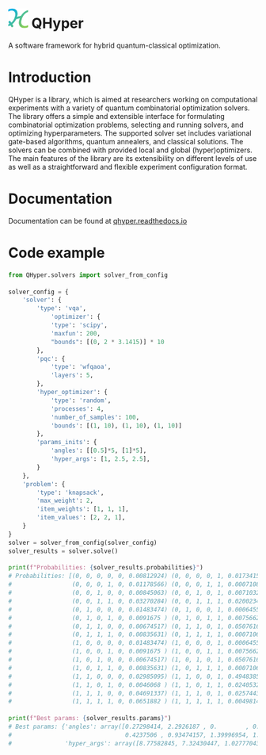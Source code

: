 # <img width="40" alt="qhyper_logo" src="docs/source/_static/logo.png" class="center"> QHyper
A software framework for hybrid quantum-classical optimization.

# Introduction

QHyper is a library, which is aimed at researchers working on
computational experiments with a variety of quantum combinatorial optimization solvers.
The library offers a simple and extensible interface for formulating combinatorial
optimization problems, selecting and running solvers,
and optimizing hyperparameters. The supported solver set includes variational
gate-based algorithms, quantum annealers, and classical solutions.
The solvers can be combined with provided local and global (hyper)optimizers.
The main features of the library are its extensibility on different levels of use
as well as a straightforward and flexible experiment configuration format.

# Documentation

Documentation can be found at [qhyper.readthedocs.io](https://qhyper.readthedocs.io/en/latest/)

# Code example

```python
from QHyper.solvers import solver_from_config

solver_config = {
    'solver': {
        'type': 'vqa',
            'optimizer': {
            'type': 'scipy',
            'maxfun': 200,
            "bounds": [(0, 2 * 3.1415)] * 10
        },
        'pqc': {
            'type': 'wfqaoa',
            'layers': 5,
        },
        'hyper_optimizer': {
            'type': 'random',
            'processes': 4,
            'number_of_samples': 100,
            'bounds': [(1, 10), (1, 10), (1, 10)]
        },
        'params_inits': {
            'angles': [[0.5]*5, [1]*5],
            'hyper_args': [1, 2.5, 2.5],
        }
    },
    'problem': {
        'type': 'knapsack',
        'max_weight': 2,
        'item_weights': [1, 1, 1],
        'item_values': [2, 2, 1],
    }
}
solver = solver_from_config(solver_config)
solver_results = solver.solve()

print(f"Probabilities: {solver_results.probabilities}")
# Probabilities: [(0, 0, 0, 0, 0, 0.00812924) (0, 0, 0, 0, 1, 0.01734155)
#                 (0, 0, 0, 1, 0, 0.01178566) (0, 0, 0, 1, 1, 0.00071086)
#                 (0, 0, 1, 0, 0, 0.00845063) (0, 0, 1, 0, 1, 0.00710329)
#                 (0, 0, 1, 1, 0, 0.03270284) (0, 0, 1, 1, 1, 0.02002345)
#                 (0, 1, 0, 0, 0, 0.01483474) (0, 1, 0, 0, 1, 0.00064556)
#                 (0, 1, 0, 1, 0, 0.0091675 ) (0, 1, 0, 1, 1, 0.00756625)
#                 (0, 1, 1, 0, 0, 0.00674517) (0, 1, 1, 0, 1, 0.05076165)
#                 (0, 1, 1, 1, 0, 0.00835631) (0, 1, 1, 1, 1, 0.00071063)
#                 (1, 0, 0, 0, 0, 0.01483474) (1, 0, 0, 0, 1, 0.00064556)
#                 (1, 0, 0, 1, 0, 0.0091675 ) (1, 0, 0, 1, 1, 0.00756625)
#                 (1, 0, 1, 0, 0, 0.00674517) (1, 0, 1, 0, 1, 0.05076165)
#                 (1, 0, 1, 1, 0, 0.00835631) (1, 0, 1, 1, 1, 0.00071063)
#                 (1, 1, 0, 0, 0, 0.02985095) (1, 1, 0, 0, 1, 0.49483852)
#                 (1, 1, 0, 1, 0, 0.0046068 ) (1, 1, 0, 1, 1, 0.02405322)
#                 (1, 1, 1, 0, 0, 0.04691337) (1, 1, 1, 0, 1, 0.02574434)
#                 (1, 1, 1, 1, 0, 0.0651882 ) (1, 1, 1, 1, 1, 0.00498148)]

print(f"Best params: {solver_results.params}")
# Best params: {'angles': array([0.27298414, 2.2926187 , 0.        , 0.76391714, 0.15569598,
#                                0.4237506 , 0.93474157, 1.39996954, 1.38701602, 0.36818742]),
#               'hyper_args': array([8.77582845, 7.32430447, 1.02777043])}
```

